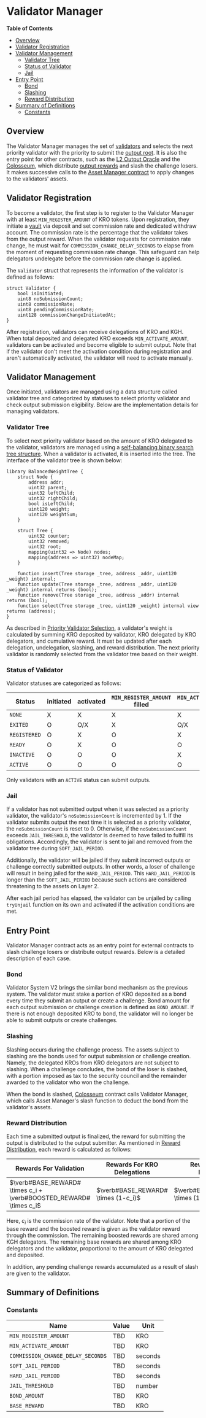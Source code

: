 
# Validator Manager

<!-- All glossary references in this file. -->

[g-validator]: ../../glossary.md#validator
[g-l2-output]: ../../glossary.md#l2-output-root
[output-oracle]: ../../glossary.md#l2-output-oracle-contract
[colosseum-contract]: ../../glossary.md#colosseum-contract
[asset-manager-contract]: ../../glossary.md#asset-manager-contract
[g-output-reward]: ../../glossary.md#output-reward

<!-- START doctoc generated TOC please keep comment here to allow auto update -->
<!-- DON'T EDIT THIS SECTION, INSTEAD RE-RUN doctoc TO UPDATE -->
**Table of Contents**

- [Overview](#overview)
- [Validator Registration](#validator-registration)
- [Validator Management](#validator-management)
  - [Validator Tree](#validator-tree)
  - [Status of Validator](#status-of-validator)
  - [Jail](#jail)
- [Entry Point](#entry-point)
  - [Bond](#bond)
  - [Slashing](#slashing)
  - [Reward Distribution](#reward-distribution)
- [Summary of Definitions](#summary-of-definitions)
  - [Constants](#constants)

<!-- END doctoc generated TOC please keep comment here to allow auto update -->

## Overview

The Validator Manager manages the set of [validators][g-validator] and selects the next priority validator with the
priority to submit the [output root][g-l2-output]. It is also the entry point for other contracts, such as the
[L2 Output Oracle][output-oracle] and the [Colosseum][colosseum-contract], which distribute
[output rewards][g-output-reward] and slash the challenge losers. It makes successive calls to the
[Asset Manager contract][asset-manager-contract] to apply changes to the validators' assets.

## Validator Registration

To become a validator, the first step is to register to the Validator Manager with at least `MIN_REGISTER_AMOUNT` of
KRO tokens. Upon registration, they initiate a [vault](./asset-manager.md#composition-of-asset-manager) via
deposit and set commission rate and dedicated withdraw account. The commission rate is the
percentage that the validator takes from the output reward. When the validator requests for commission rate change,
he must wait for `COMMISSION_CHANGE_DELAY_SECONDS` to elapse from the moment of requesting commission rate change.
This safeguard can help delegators undelegate before the commission rate change is applied.

The `Validator` struct that represents the information of the validator is defined as follows:

```solidity
struct Validator {
    bool isInitiated;
    uint8 noSubmissionCount;
    uint8 commissionRate;
    uint8 pendingCommissionRate;
    uint128 commissionChangeInitiatedAt;
}
```

After registration, validators can receive delegations of KRO and KGH. When total deposited and delegated KRO exceeds
`MIN_ACTIVATE_AMOUNT`, validators can be activated and become eligible to submit output. Note that if the validator
don't meet the activation condition during registration and aren't automatically activated, the validator will need to
activate manually.

## Validator Management

Once initiated, validators are managed using a data structure called validator tree and categorized by statuses to
select priority validator and check output submission eligibility. Below are the implementation details for managing
validators.

### Validator Tree

To select next priority validator based on the amount of KRO delegated to the validator, validators are managed using a
[self-balancing binary search tree structure][self-balancing-binary-search-tree]. When a validator is activated, it is
inserted into the tree. The interface of the validator tree is shown below:

```solidity
library BalancedWeightTree {
    struct Node {
        address addr;
        uint32 parent;
        uint32 leftChild;
        uint32 rightChild;
        bool isLeftChild;
        uint120 weight;
        uint120 weightSum;
    }

    struct Tree {
        uint32 counter;
        uint32 removed;
        uint32 root;
        mapping(uint32 => Node) nodes;
        mapping(address => uint32) nodeMap;
    }

    function insert(Tree storage _tree, address _addr, uint120 _weight) internal;
    function update(Tree storage _tree, address _addr, uint120 _weight) internal returns (bool);
    function remove(Tree storage _tree, address _addr) internal returns (bool);
    function select(Tree storage _tree, uint120 _weight) internal view returns (address);
}
```

As described in [Priority Validator Selection](./overview.md#priority-validator-selection), a validator's weight is
calculated by summing KRO deposited by validator, KRO delegated by KRO delegators, and cumulative reward.
It must be updated after each delegation, undelegation, slashing, and reward distribution. The next
priority validator is randomly selected from the validator tree based on their weight.

[self-balancing-binary-search-tree]: https://github.com/yasharpm/Solidity-Weighted-Random-List

### Status of Validator

Validator statuses are categorized as follows:

| Status       | initiated | activated | `MIN_REGISTER_AMOUNT` filled | `MIN_ACTIVATE_AMOUNT` filled |
|--------------|-----------|-----------|------------------------------|------------------------------|
| `NONE`       | X         | X         | X                            | X                            |
| `EXITED`     | O         | O/X       | X                            | O/X                          |
| `REGISTERED` | O         | X         | O                            | X                            |
| `READY`      | O         | X         | O                            | O                            |
| `INACTIVE`   | O         | O         | O                            | X                            |
| `ACTIVE`     | O         | O         | O                            | O                            |

Only validators with an `ACTIVE` status can submit outputs.

### Jail

If a validator has not submitted output when it was selected as a priority validator, the validator's
`noSubmissionCount` is incremented by 1. If the validator submits output the next time it is selected as a priority
validator, the `noSubmissionCount` is reset to 0. Otherwise, if the `noSubmissionCount` exceeds `JAIL_THRESHOLD`, the
validator is deemed to have failed to fulfill its obligations. Accordingly, the validator is sent to jail and removed
from the validator tree during `SOFT_JAIL_PERIOD`.

Additionally, the validator will be jailed if they submit incorrect outputs or challenge correctly submitted outputs. In
other words, a loser of challenge will result in being jailed for the `HARD_JAIL_PERIOD`. This `HARD_JAIL_PERIOD` is
longer than the `SOFT_JAIL_PERIOD` because such actions are considered threatening to the assets on Layer 2.

After each jail period has elapsed, the validator can be unjailed by calling `tryUnjail` function on its own and
activated if the activation conditions are met.

## Entry Point

Validator Manager contract acts as an entry point for external contracts to slash challenge losers or distribute output
rewards. Below is a detailed description of each case.

### Bond

Validator System V2 brings the similar bond mechanism as the previous system. The validator must stake a portion of KRO
deposited as a bond every time they submit an output or create a challenge. Bond amount for each output submission or
challenge creation is defined as `BOND_AMOUNT`. If there is not enough deposited KRO to bond, the validator will no
longer be able to submit outputs or create challenges.

### Slashing

Slashing occurs during the challenge process. The assets subject to slashing are the bonds used for output submission or
challenge creation. Namely, the delegated KROs from KRO delegators are not subject to slashing. When a challenge
concludes, the bond of the loser is slashed, with a portion imposed as tax to the security council and the remainder
awarded to the validator who won the challenge.

When the bond is slashed, [Colosseum](../../fault-proof/challenge.md#contract-interface) contract calls Validator
Manager, which calls Asset Manager's slash function to deduct the bond from the validator's assets.

### Reward Distribution

Each time a submitted output is finalized, the reward for submitting the output is distributed to the output submitter.
As mentioned in [Reward Distribution](./overview.md#reward-distribution), each reward is calculated as follows:

| Rewards For Validation                                             | Rewards For KRO Delegations         | Rewards For KGH Delegations            |
|--------------------------------------------------------------------|-------------------------------------|----------------------------------------|
| $\verb#BASE_REWARD# \times c_i + \verb#BOOSTED_REWARD# \times c_i$ | $\verb#BASE_REWARD# \times (1-c_i)$ | $\verb#BOOSTED_REWARD# \times (1-c_i)$ |

Here, $c_i$ is the commission rate of the validator. Note that a portion of the base reward and the boosted reward is
given as the validator reward through the commission. The remaining boosted rewards are shared among KGH delegators. The
remaining base rewards are shared among KRO delegators and the validator, proportional to the amount of KRO delegated
and deposited.

In addition, any pending challenge rewards accumulated as a result of slash are given to the validator.

## Summary of Definitions

### Constants

| Name                              | Value | Unit    |
|-----------------------------------|-------|---------|
| `MIN_REGISTER_AMOUNT`             | TBD   | KRO     |
| `MIN_ACTIVATE_AMOUNT`             | TBD   | KRO     |
| `COMMISSION_CHANGE_DELAY_SECONDS` | TBD   | seconds |
| `SOFT_JAIL_PERIOD`                | TBD   | seconds |
| `HARD_JAIL_PERIOD`                | TBD   | seconds |
| `JAIL_THRESHOLD`                  | TBD   | number  |
| `BOND_AMOUNT`                     | TBD   | KRO     |
| `BASE_REWARD`                     | TBD   | KRO     |
